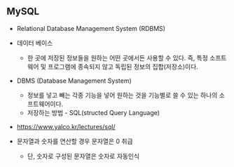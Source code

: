 ## MySQL

- Relational Database Management System (RDBMS)

- 데이터 베이스
    - 한 곳에 저장된 정보들을 원하는 어떤 곳에서든 사용할 수 있다. 즉, 특정 소프트웨어 및 프로그램에 종속되지 않고 독립된 정보의 집합(저장소)이다.
    
- DBMS (Database Management System)
    - 정보를 넣고 빼는 각종 기능을 넣어 원하는 것을 기능별로 쓸 수 있는 하나의 소프트웨어이다.
    - 저장하는 방법 - SQL(structed Query Language)
    
- https://www.yalco.kr/lectures/sql/
- 문자열과 숫자를 연산할 경우 문자열은 0 취급
    - 단, 숫자로 구성된 문자열은 숫자로 자동인식